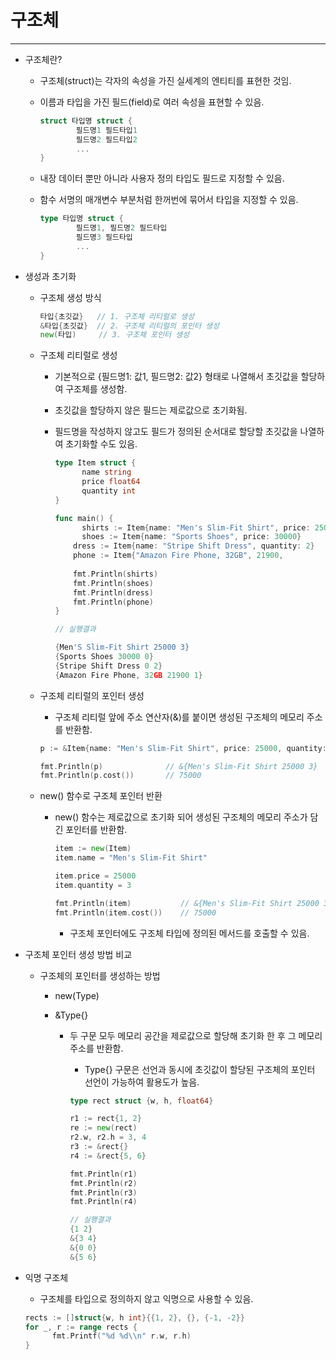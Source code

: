 # 구조체

------

- 구조체란?

  - 구조체(struct)는 각자의 속성을 가진 실세계의 엔티티를 표현한 것임.

  - 이름과 타입을 가진 필드(field)로 여러 속성을 표현할 수 있음.

    ```go
    struct 타입명 struct {
    		필드명1 필드타입1
    		필드명2 필드타입2
    		...
    }
    ```

  - 내장 데이터 뿐만 아니라 사용자 정의 타입도 필드로 지정할 수 있음.

  - 함수 서명의 매개변수 부분처럼 한꺼번에 묶어서 타입을 지정할 수 있음.

    ```go
    type 타입명 struct {
    		필드명1, 필드명2 필드타입
    		필드명3 필드타입 
    		...
    }
    ```

- 생성과 초기화

  - 구조체 생성 방식

    ```go
    타입{초깃값}   // 1. 구조체 리티럴로 생성
    &타입{초깃값}  // 2. 구조체 리티럴의 포인터 생성
    new(타입)     // 3. 구조체 포인터 생성
    ```

  - 구조체 리티럴로 생성

    - 기본적으로 {필드명1: 값1, 필드명2: 값2} 형태로 나열해서 초깃값을 할당하여 구조체를 생성함.

    - 초깃값을 할당하지 않은 필드는 제로값으로 초기화됨.

    - 필드명을 작성하지 않고도 필드가 정의된 순서대로 할당할 초깃값을 나열하여 초기화할 수도 있음.

      ```go
      type Item struct {
      		name string
      		price float64
      		quantity int
      }
      
      func main() {
      		shirts := Item{name: "Men's Slim-Fit Shirt", price: 25000, quantity: 3}
      		shoes := Item{name: "Sports Shoes", price: 30000}
          dress := Item{name: "Stripe Shift Dress", quantity: 2}
          phone := Item{"Amazon Fire Phone, 32GB", 21900,
          
          fmt.Println(shirts)
          fmt.Println(shoes)
          fmt.Println(dress)
          fmt.Println(phone)
      }
      
      // 실행결과
      
      {Men'S Slim-Fit Shirt 25000 3}
      {Sports Shoes 30000 0}
      {Stripe Shift Dress 0 2}
      {Amazon Fire Phone, 32GB 21900 1}
      ```

  - 구조체 리티럴의 포인터 생성

    - 구조체 리티럴 앞에 주소 연산자(&)를 붙이면 생성된 구조체의 메모리 주소를 반환함.

    ```go
    p := &Item{name: "Men's Slim-Fit Shirt", price: 25000, quantity: 3}
    
    fmt.Println(p)              // &{Men's Slim-Fit Shirt 25000 3}
    fmt.Println(p.cost())       // 75000
    ```

  - new() 함수로 구조체 포인터 반환

    - new() 함수는 제로값으로 초기화 되어 생성된 구조체의 메모리 주소가 담긴 포인터를 반환함.

      ```go
      item := new(Item)
      item.name = "Men's Slim-Fit Shirt"
      
      item.price = 25000
      item.quantity = 3
      
      fmt.Println(item)           // &{Men's Slim-Fit Shirt 25000 3}
      fmt.Println(item.cost())    // 75000
      ```

      - 구조체 포인터에도 구조체 타입에 정의된 메서드를 호출할 수 있음.

- 구조체 포인터 생성 방법 비교

  - 구조체의 포인터를 생성하는 방법

    - new(Type)

    - &Type{}

      - 두 구문 모두 메모리 공간을 제로값으로 할당해 초기화 한 후 그 메모리 주소를 반환함.

        - Type{} 구문은 선언과 동시에 초깃값이 할당된 구조체의 포인터 선언이 가능하여 활용도가 높음.

        ```go
        type rect struct {w, h, float64}
        
        r1 := rect{1, 2}
        re := new(rect)
        r2.w, r2.h = 3, 4
        r3 := &rect{}
        r4 := &rect{5, 6}
        
        fmt.Println(r1)
        fmt.Println(r2)
        fmt.Println(r3)
        fmt.Println(r4)
        
        // 실행결과
        {1 2}
        &{3 4}
        &{0 0}
        &{5 6}
        ```

- 익명 구조체

  - 구조체를 타입으로 정의하지 않고 익명으로 사용할 수 있음.

  ```go
  rects := []struct{w, h int}{{1, 2}, {}, {-1, -2}}
  for _, r := range rects {
  		fmt.Printf("%d %d\\n" r.w, r.h)
  }
  ```